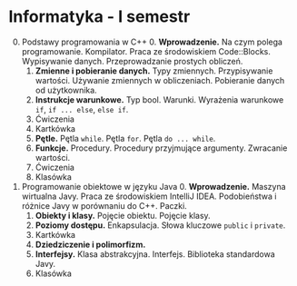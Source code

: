 Informatyka - I semestr
=============

0. Podstawy programowania w C++
    0. **Wprowadzenie.** Na czym polega programowanie. Kompilator. Praca ze środowiskiem Code::Blocks. Wypisywanie danych. Przeprowadzanie prostych obliczeń.
    1. **Zmienne i pobieranie danych.** Typy zmiennych. Przypisywanie wartości. Używanie zmiennych w obliczeniach. Pobieranie danych od użytkownika.
    2. **Instrukcje warunkowe.** Typ bool. Warunki. Wyrażenia warunkowe `if`, `if ... else`, `else if`.
    2. Ćwiczenia
    3. Kartkówka
    3. **Pętle.** Pętla `while`. Pętla `for`. Pętla `do ... while`.
    4. **Funkcje.** Procedury. Procedury przyjmujące argumenty. Zwracanie wartości.
    5. Ćwiczenia
    6. Klasówka
0. Programowanie obiektowe w języku Java
    0. **Wprowadzenie.** Maszyna wirtualna Javy. Praca ze środowiskiem IntelliJ IDEA. Podobieństwa i różnice Javy w porównaniu do C++. Paczki.
    1. **Obiekty i klasy.** Pojęcie obiektu. Pojęcie klasy.
    2. **Poziomy dostępu.** Enkapsulacja. Słowa kluczowe `public` i `private`.
    4. Kartkówka
    3. **Dziedziczenie i polimorfizm.** 
    5. **Interfejsy.** Klasa abstrakcyjna. Interfejs. Biblioteka standardowa Javy.
    6. Klasówka
